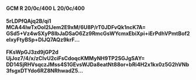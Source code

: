 #### GCM R 20/0c/400 L 20/0c/400
**5rLDPfQAjq2B/qi1**<br/>**MCA44IwTxOoI2IJem2E9xM/6U8P/rT0JDFvQk1ncK7A=**<br/>**GSd5+Vz4wSXyP8IbJaDSaO6Zz9RmcGsWYcmxEbiXpi+iErPdhVPmtBof2elxyFtyBSp+DlJQ7AQz9krF...**<br/><br/>
**FKsWpGJ3zd9jGP2d**<br/>**UjJoz7/4/x/zCIvU2ciFsCdoqcKMMyNH9TP2SGJgSAY=**<br/>**DD14SjRHVsqczJMss4S1GEvsWJDa8eatNt88or+bRi4H2x1kx0z5G2hVNb3fsgxDTYdo6RZ8NRhwadZ5...**